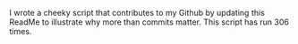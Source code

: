 I wrote a cheeky script that contributes to my Github by updating this ReadMe to illustrate why more than commits matter. This script has run 306 times.